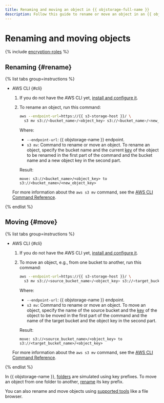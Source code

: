 ```yaml
---
title: Renaming and moving an object in {{ objstorage-full-name }}
description: Follow this guide to rename or move an object in an {{ objstorage-name }} bucket.
---
```


# Renaming and moving objects


{% include [encryption-roles](../../../_includes/storage/encryption-roles.md) %}


## Renaming {#rename}

{% list tabs group=instructions %}

- AWS CLI {#cli}

  1. If you do not have the AWS CLI yet, [install and configure it](../../tools/aws-cli.md).
  1. To rename an object, run this command:

      ```bash
      aws --endpoint-url=https://{{ s3-storage-host }}/ \
        s3 mv s3://<bucket_name>/<object_key> s3://<bucket_name>/<new_object_key>
      ```

      Where:

      * `--endpoint-url`: {{ objstorage-name }} endpoint.
      * `s3 mv`: Command to rename or move an object. To rename an object, specify the bucket name and the current [key](../../concepts/object.md#key) of the object to be renamed in the first part of the command and the bucket name and a new object key in the second part.

      Result:

      ```text
      move: s3://<bucket_name>/<object_key> to s3://<bucket_name>/<new_object_key>
      ```

  For more information about the `aws s3 mv` command, see the [AWS CLI Command Reference](https://awscli.amazonaws.com/v2/documentation/api/latest/reference/s3/mv.html).

{% endlist %}

## Moving {#move}

{% list tabs group=instructions %}

- AWS CLI {#cli}

  1. If you do not have the AWS CLI yet, [install and configure it](../../tools/aws-cli.md).
  1. To move an object, e.g., from one bucket to another, run this command:

      ```bash
      aws --endpoint-url=https://{{ s3-storage-host }}/ \
        s3 mv s3://<source_bucket_name>/<object_key> s3://<target_bucket_name>/<object_key>
      ```

      Where:

      * `--endpoint-url`: {{ objstorage-name }} endpoint.
      * `s3 mv`: Command to rename or move an object. To move an object, specify the name of the source bucket and the [key](../../concepts/object.md#key) of the object to be moved in the first part of the command and the name of the target bucket and the object key in the second part.

      Result:

      ```text
      move: s3://<source_bucket_name>/<object_key> to s3://<target_bucket_name>/<object_key>
      ```

  For more information about the `aws s3 mv` command, see the [AWS CLI Command Reference](https://awscli.amazonaws.com/v2/documentation/api/latest/reference/s3/mv.html).

{% endlist %}

In {{ objstorage-name }}, [folders](../../concepts/object.md#folder) are simulated using key prefixes. To move an object from one folder to another, [rename](#rename) its key prefix.

You can also rename and move objects using [supported tools](../../../storage/tools/index.md) like a file browser.

